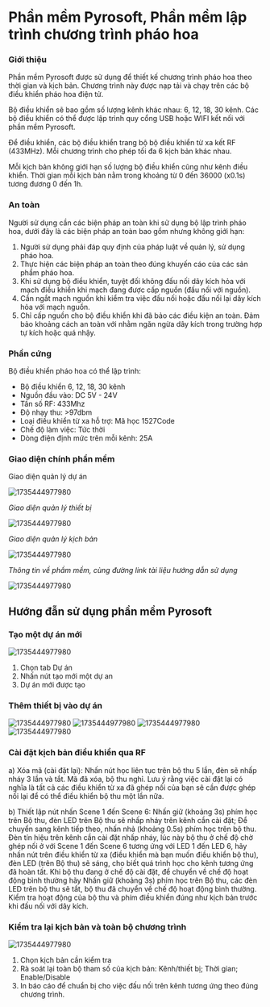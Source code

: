 # Phần mềm Pyrosoft, Phần mềm lập trình chương trình pháo hoa

### Giới thiệu

Phần mềm Pyrosoft được sử dụng để thiết kế chương trình pháo hoa theo thời gian và kịch bản. Chương trình này được nạp tải và chạy trên các bộ điều khiển pháo hoa điện tử.

Bộ điều khiển sẽ bao gồm số lượng kênh khác nhau: 6, 12, 18, 30 kênh. Các bộ điều khiển có thể được lập trình quy cổng USB hoặc WIFI kết nối với phần mềm Pyrosoft.

Để điều khiển, các bộ điều khiển trang bộ bộ điều khiển từ xa kết RF (433MHz). Mỗi chương trình cho phép tối đa 6 kịch bản khác nhau.

Mỗi kịch bản không giới hạn số lượng bộ điều khiển cũng như kênh điều khiển. Thời gian mỗi kịch bản nằm trong khoảng từ 0 đến 36000 (x0.1s) tương đương 0 đến 1h.

### An toàn
Người sử dụng cần các biện pháp an toàn khi sử dụng bộ lập trình pháo hoa, dưới đây là các biện pháp an toàn bao gồm nhưng không giới hạn:
1) Người sử dụng phải đáp quy định của pháp luật về quản lý, sử dụng pháo hoa.
2)	Thực hiện các biện pháp an toàn theo đúng khuyến cáo của các sản phẩm pháo hoa.
3)	Khi sử dụng bộ điều khiển, tuyệt đối không đấu nối dây kích hỏa với mạch điều khiển khi mạch đang được cấp nguồn (đấu nối với nguồn).
4)	Cần ngắt mạch nguồn khi kiểm tra việc đấu nối hoặc đấu nối lại dây kích hỏa với mạch nguồn.
5)	Chỉ cấp nguồn cho bộ điều khiển khi đã bảo các điều kiện an toàn. Đảm bảo khoảng cách an toàn với nhằm ngăn ngừa dây kích trong trường hợp tự kích hoặc quá nhậy.

### Phần cứng

Bộ điều khiển pháo hoa có thể lập trình:

   - Bộ điều khiển 6, 12, 18, 30 kênh
   - Nguồn đầu vào: DC 5V - 24V
   - Tần số RF: 433Mhz
   - Độ nhạy thu: >97dbm
   - Loại điều khiển từ xa hỗ trợ: Mã học 1527Code
   - Chế độ làm việc: Tức thời
   - Dòng điện định mức trên mỗi kênh: 25A

### Giao diện chính phần mềm

Giao diện quản lý dự án

![1735444977980](image/Untitled-1.jpg)

*Giao diện quản lý thiết bị*

![1735444977980](image/Untitled-2.jpg)

*Giao diện quản lý kịch bản*

![1735444977980](image/Untitled-3.jpg)

*Thông tin về phầm mềm, cùng đường link tài liệu hướng dẫn sử dụng*

![1735444977980](image/Untitled-4.jpg)

## Hướng đẫn sử dụng phần mềm Pyrosoft

### Tạo một dự án mới

![1735444977980](image/Untitled-5.jpg)

1) Chọn  tab Dự án
2) Nhấn nút tạo mới một dự an
3) Dự án mới được tạo

### Thêm thiết bị vào dự án

![1735444977980](image/Untitled-6.jpg)
![1735444977980](image/Untitled-7.jpg)
![1735444977980](image/Untitled-8.jpg)
![1735444977980](image/Untitled-9.jpg)

### Cài đặt kịch bản điều khiển qua RF

a)	Xóa mã (cài đặt lại):
Nhấn nút học liên tục trên bộ thu 5 lần, đèn sẽ nhấp nháy 3 lần và tắt. Mã đã xóa, bộ thu nghỉ.
Lưu ý rằng việc cài đặt lại có nghĩa là tất cả các điều khiển từ xa đã ghép nối của bạn sẽ cần được ghép nối lại để có thể điều khiển bộ thu một lần nữa.

b)	Thiết lập nút nhấn Scene 1 đến Scene 6:
Nhấn giữ (khoảng 3s) phím học trên Bộ thu, đèn LED trên Bộ thu sẽ nhấp nháy trên kênh cần cài đặt; Để chuyển sang kênh tiếp theo, nhấn nhả (khoảng 0.5s) phím học trên bộ thu.
Đèn tín hiệu trên kênh cần cài đặt nhấp nháy, lúc này bộ thu ở chế độ chờ ghép nối ở với Scene 1 đến Scene 6 tương ứng với LED 1 đến LED 6, hãy nhấn nút trên điều khiển từ xa (điều khiển mà bạn muốn điều khiển bộ thu), đèn LED (trên Bộ thu) sẽ sáng, cho biết quá trình học cho kênh tương ứng đã hoàn tất.
Khi bộ thu đang ở chế độ cài đặt, để chuyển về chế độ hoạt động bình thường hãy Nhấn giữ (khoảng 3s) phím học trên Bộ thu, các đèn LED trên bộ thu sẽ tắt, bộ thu đã chuyển về chế độ hoạt động bình thường.
Kiểm tra hoạt động của bộ thu và phím điều khiển đúng như kịch bản trước khi đấu nối với dây kích.

### Kiểm tra lại kịch bản và toàn bộ chương trình

![1735444977980](image/Untitled-10.jpg)

1) Chọn kịch bản cần kiểm tra
2) Rà soát lại toàn bộ tham số của kịch bản: Kênh/thiết bị; Thời gian; Enable/Disable
3) In báo cáo để chuẩn bị cho việc đấu nối trên kênh tương ứng theo đúng chương trình.
